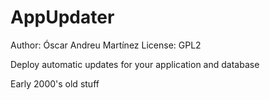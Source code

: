 AppUpdater
==========

Author: Óscar Andreu Martínez
License: GPL2

Deploy automatic updates for your application and database

Early 2000's old stuff

